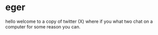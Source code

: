 # eger
hello welcome to a copy of twitter (X) where if you what two chat on a computer for some reason you can.

